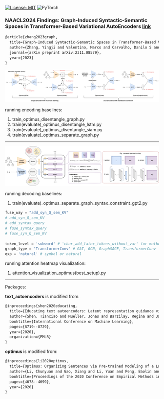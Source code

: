 [![License: MIT](https://img.shields.io/badge/License-MIT-yellow.svg)](https://opensource.org/licenses/MIT) ![PyTorch](https://img.shields.io/badge/PyTorch-%23EE4C2C.svg?style=for-the-badge&logo=PyTorch&logoColor=white)

### NAACL2024 Findings: Graph-Induced Syntactic-Semantic Spaces in Transformer-Based Variational AutoEncoders [link](https://arxiv.org/abs/2311.08579)
```latex
@article{zhang2023graph,
  title={Graph-Induced Syntactic-Semantic Spaces in Transformer-Based Variational AutoEncoders},
  author={Zhang, Yingji and Valentino, Marco and Carvalho, Danilo S and Pratt-Hartmann, Ian and Freitas, Andr{\'e}},
  journal={arXiv preprint arXiv:2311.08579},
  year={2023}
}
```

![encoding overview](sem_syntax.png)

running encoding baselines:

1. train_optimus_disentangle_graph.py
2. train(evaluate)_optimus_disentangle_lstm.py
3. train(evaluate)_optimus_disentangle_siam.py
4. train(evaluate)_optimus_separate_graph.py
***

![decoding overview](overview.png)

running decoding baselines:

1. train(evaluate)_optimus_separate_graph_syntax_constraint_gpt2.py

```python
fuse_way = "add_syn_Q_sem_KV"
# add_syn_Q_sem_KV
# add_syntax_query
# fuse_syntax_query
# fuse_syn_Q_sem_KV

token_level = 'subword' # 'char_add_latex_tokens_without_var' for mathematical expression, 'subword' for natural language 
graph_type = 'TransformerConv' # GAT, GCN, GraphSAGE, TransformerConv
exp = 'natural' # symbol or natural
```

running attention heatmap visualization:

1. attention_visualization_optimus(best_setup).py
***

Packages:

**text_autoencoders** is modified from:

```latex
@inproceedings{shen2020educating,
  title={Educating text autoencoders: Latent representation guidance via denoising},
  author={Shen, Tianxiao and Mueller, Jonas and Barzilay, Regina and Jaakkola, Tommi},
  booktitle={International Conference on Machine Learning},
  pages={8719--8729},
  year={2020},
  organization={PMLR}
}
```
**optimus** is modified from:

```latex
@inproceedings{li2020optimus,
  title={Optimus: Organizing Sentences via Pre-trained Modeling of a Latent Space},
  author={Li, Chunyuan and Gao, Xiang and Li, Yuan and Peng, Baolin and Li, Xiujun and Zhang, Yizhe and Gao, Jianfeng},
  booktitle={Proceedings of the 2020 Conference on Empirical Methods in Natural Language Processing (EMNLP)},
  pages={4678--4699},
  year={2020}
}
```
